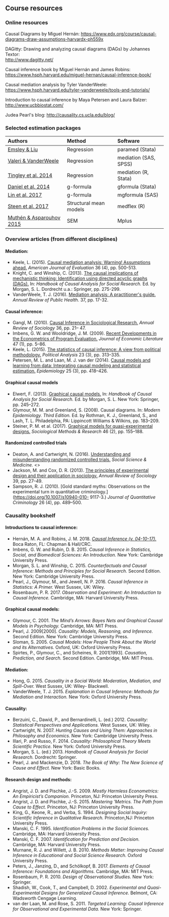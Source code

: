 
## Course resources

### Online resources
Causal Diagrams by Miguel Hernán: <https://www.edx.org/course/causal-diagrams-draw-assumptions-harvardx-ph559x>

DAGitty: Drawing and analyzing causal diagrams (DAGs) by Johannes Textor:  
<http://www.dagitty.net/>

Causal inference book by Miguel Hernán and James Robins:  
<https://www.hsph.harvard.edu/miguel-hernan/causal-inference-book/>

Causal mediation analysis by Tyler VanderWeele:  
<https://www.hsph.harvard.edu/tyler-vanderweele/tools-and-tutorials/>

Introduction to causal inference by Maya Petersen and Laura Balzer:  
<http://www.ucbbiostat.com/>

Judea Pearl's blog: <http://causality.cs.ucla.edu/blog/>

### Selected estimation packages

|      Authors    |    Method    |      Software    |
|:-------------------|:-------------|:----------------
|   [Emsley & Liu](https://econpapers.repec.org/software/bocbocode/s457581.htm)  | Regression | paramed (Stata) |
|   [Valeri & VanderWeele](http://dx.doi.org/10.1037/a0031034)| Regression | mediation (SAS, SPSS) |
|   [Tingley et al. 2014](https://www.jstatsoft.org/article/view/v059i05)| Regression | mediation (R, Stata) |
|   [Daniel et al. 2014](https://www.stata-journal.com/article.html?article=st0238)| g-formula | gformula (Stata) |
|   [Lin et al. 2017](https://doi.org/10.1097/EDE.0000000000000609)| g-formula | mgformula (SAS) |
|   [Steen et al. 2017](https://doi.org/10.18637/jss.v076.i11)| Structural mean models | medflex (R) |
|   [Muthén & Asparouhov 2015](https://doi.org/10.1080/10705511.2014.935843)| SEM | Mplus |

### Overview articles (from different disciplines)

#### Mediation:
* Keele, L. (2015). [Causal mediation analysis: Warning! Assumptions ahead.](https://doi.org/10.1177/1098214015594689) *American Journal of Evaluation* 36 (4), pp. 500-513.
* Knight, C. and Winship, C. (2013). [The causal implications of mechanistic thinking: Identification using directed acyclic graphs (DAGs).](https://doi.org/10.1007/978-94-007-6094-3_14) In: *Handbook of Causal Analysis for Social Research.* Ed. by Morgan, S. L. Dordrecht u.a.: Springer, pp. 275-299.
* VanderWeele, T. J. (2016). [Mediation analysis: A practitioner's guide.](https://doi.org/10.1146/annurev-publhealth-032315-021402) *Annual Review of Public Health.* 37, pp. 17-32.

#### Causal inference:
* Gangl, M. (2010). [Causal Inference in Sociological Research.](https://doi.org/10.1146/annurev.soc.012809.102702) *Annual Review of Sociology* 36, pp. 21– 47.
* Imbens, G. W. and Wooldridge, J. M. (2009). [Recent Developments in the Econometrics of Program Evaluation.](https://doi.org/10.1257/jel.47.1.5) *Journal of Economic Literature* 47 (1), pp. 5–86.
* Keele, L. (2015). [The statistics of causal inference: A view from political methodology.](https://doi.org/10.1093/pan/mpv007) *Political Analysis* 23 (3), pp. 313–335.
* Petersen, M. L. and Laan, M. J. van der (2014). [Causal models and learning from data: Integrating causal modeling and statistical estimation.](https://doi.org/10.1097/EDE.0000000000000078) *Epidemiology* 25 (3), pp. 418–426.

#### Graphical causal models
* Elwert, F. (2013). [Graphical causal models.](https://doi.org/10.1007/978-94-007-6094-3_13) In: *Handbook of Causal Analysis for Social Research.* Ed. by Morgan, S. L. New York: Springer, pp. 245–272.
* Glymour, M. M. and Greenland, S. (2008). Causal diagrams. In: *Modern Epidemiology. Third Edition.* Ed. by Rothman, K. J., Greenland, S., and Lash, T. L. Philadelphia, PA: Lippincott Williams & Wilkins, pp. 183–209.
* Steiner, P. M. et al. (2017). [Graphical models for quasi-experimental designs.](https://doi.org/10.1177/0049124115582272) *Sociological Methods & Research* 46 (2), pp. 155–188. 

#### Randomized controlled trials
* Deaton, A. and Cartwright, N. (2016). [Understanding and misunderstanding randomized controlled trials.](https://doi.org/10.1016/j.socscimed.2017.12.005) *Social Science & Medicine.* <>
* Jackson, M. and Cox, D. R. (2013). [The principles of experimental design and their application in sociology.](https://doi.org/10.1146/annurev-soc-071811-145443) *Annual Review of Sociology* 39, pp. 27–49.
* Sampson, R. J. (2010). [Gold standard myths: Observations on the experimental turn in quantitative criminology.](https://doi.org/10.1007/s10940-010- 9117-3.) *Journal of Quantitative Criminology* 26 (4), pp. 489–500.

### Causality bookshelf

#### Introductions to causal inference:
* Hernán, M. A. and Robins, J. M. 2018. [*Causal Inference (v. 04-10-17).*]( http://www.hsph.harvard.edu/miguel-hernan/causal-inference-book/) Boca Raton, FL: Chapman & Hall/CRC.
* Imbens, G. W. and Rubin, D. B. 2015. *Causal Inference in Statistics, Social, and Biomedical Sciences: An Introduction.* New York: Cambridge University Press.
* Morgan, S. L. and Winship, C. 2015. *Counterfactuals and Causal Inference: Methods and Principles for Social Research.* Second Edition. New York: Cambridge University Press.
* Pearl, J., Glymour, M., and Jewell, N. P. 2016. *Causal Inference in Statistics: A Primer.* West Sussex, UK: Wiley.
* Rosenbaum, P. R. 2017. *Observation and Experiment: An Introduction to Causal Inference.* Cambridge, MA: Harvard University Press.


#### Graphical causal models:
* Glymour, C. 2001. *The Mind’s Arrows: Bayes Nets and Graphical Causal Models in Psychology.* Cambridge, MA: MIT Press.
* Pearl, J. 2009[2000]. *Causality: Models, Reasoning, and Inference.* Second Edition. New York: Cambridge University Press.
* Sloman, S. 2005. *Causal Models: How People Think About the World and its Alternatives.* Oxford, UK: Oxford University Press.
* Spirtes, P., Glymour, C., and Scheines, R. 2001[1993]. *Causation, Prediction, and Search.* Second Edition. Cambridge, MA: MIT Press.


#### Mediation:
* Hong, G. 2015. *Causality in a Social World: Moderation, Mediation, and Spill-Over.* West Sussex, UK: Wiley- Blackwell.
* VanderWeele, T. J. 2015. *Explanation in Causal Inference: Methods for Mediation and Interaction.* New York: Oxford University Press.


#### Causality:
* Berzuini, C., Dawid, P., and Bernardinelli, L. (ed.) 2012. *Causality: Statistical Perspectives and Applications.* West Sussex, UK: Wiley.
* Cartwright, N. 2007. *Hunting Causes and Using Them: Approaches in Philosophy and Economics.*  New York: Cambridge University Press.
* Illari, P. and Russo, F. 2014. *Causality: Philosophical Theory Meets Scientific Practice.* New York: Oxford University Press. 
* Morgan, S. L. (ed.) 2013. *Handbook of Causal Analysis for Social Research.* Dordrecht: Springer.
* Pearl, J. and Mackenzie, D. 2018. *The Book of Why: The New Science of Cause and Effect.* New York: Basic Books.


#### Research design and methods:
* Angrist, J. D. and Pischke, J.-S. 2009. *Mostly Harmless Econometrics: An Empiricist’s Companion.* Princeton, NJ: Princeton University Press.
* Angrist, J. D. and Pischke, J.-S. 2015. *Mastering ’Metrics. The Path from Cause to Effect.* Princeton, NJ: Princeton University Press.
* King, G., Keone, R., and Verba, S. 1994. *Designing Social Inquiry: Scientific Inference in Qualitative Research.* Princeton,NJ: Princeton University Press.
* Manski, C. F. 1995. *Identification Problems in the Social Sciences.* Cambridge, MA: Harvard University Press.
* Manski, C. F. 2007. *Identification for Prediction and Decision.* Cambridge, MA: Harvard University Press.
* Murnane, R. J. and Willett, J. B. 2010. *Methods Matter: Improving Causal Inference in Educational and Social Science Research.* Oxford University Press.
* Peters, J., Janzing, D., and Schölkopf, B. 2017. *Elements of Causal Inference: Foundations and Algorithms.* Cambridge, MA: MIT Press.
* Rosenbaum, P. R. 2010. *Design of Observational Studies.* New York: Springer.
* Shadish, W., Cook, T., and Campbell, D. 2002. *Experimental and Quasi-Experimental Designs for Generalized Causal Inference.* Belmont, CA: Wadsworth Cengage Learning.
* van der Laan, M. and Rose, S. 2011. *Targeted Learning: Causal Inference for Observational and Experimental Data.* New York: Springer.

